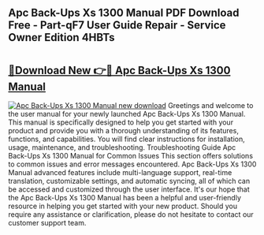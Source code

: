 ## Apc Back-Ups Xs 1300 Manual PDF Download Free - Part-qF7 User Guide Repair - Service Owner Edition 4HBTs

# <h2><a href="http://bc45389.oget.top/?id=Apc+Back-Ups+Xs+1300+Manual">🔗Download New 👉🔴 Apc Back-Ups Xs 1300 Manual</a></h2>

[![Apc Back-Ups Xs 1300 Manual new download](https://i.imgur.com/5g1atiW.png)](http://bc45389.oget.top/?id=Apc+Back-Ups+Xs+1300+Manual)
Greetings and welcome to the user manual for your newly launched Apc Back-Ups Xs 1300 Manual. This manual is specifically designed to help you get started with your product and provide you with a thorough understanding of its features, functions, and capabilities. You will find clear instructions for installation, usage, maintenance, and troubleshooting. Troubleshooting Guide Apc Back-Ups Xs 1300 Manual for Common Issues This section offers solutions to common issues and error messages encountered. Apc Back-Ups Xs 1300 Manual advanced features include multi-language support, real-time translation, customizable settings, and automatic syncing, all of which can be accessed and customized through the user interface. It's our hope that the Apc Back-Ups Xs 1300 Manual has been a helpful and user-friendly resource in helping you get started with your new product. Should you require any assistance or clarification, please do not hesitate to contact our customer support team.
